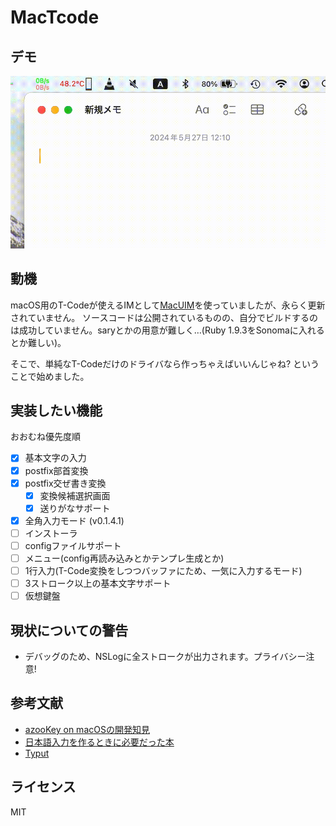 # MacTcode

## デモ

![](mactcode-demo.gif)

## 動機

macOS用のT-Codeが使えるIMとして[MacUIM](https://github.com/e-kato/macuim)を使っていましたが、永らく更新されていません。
ソースコードは公開されているものの、自分でビルドするのは成功していません。saryとかの用意が難しく…(Ruby 1.9.3をSonomaに入れるとか難しい)。

そこで、単純なT-Codeだけのドライバなら作っちゃえばいいんじゃね? ということで始めました。

## 実装したい機能

おおむね優先度順
- [x] 基本文字の入力
- [x] postfix部首変換
- [x] postfix交ぜ書き変換
    - [x] 変換候補選択画面
    - [x] 送りがなサポート
- [x] 全角入力モード (v0.1.4.1)
- [ ] インストーラ
- [ ] configファイルサポート
- [ ] メニュー(config再読み込みとかテンプレ生成とか)
- [ ] 1行入力(T-Code変換をしつつバッファにため、一気に入力するモード)
- [ ] 3ストローク以上の基本文字サポート
- [ ] 仮想鍵盤

## 現状についての警告

- デバッグのため、NSLogに全ストロークが出力されます。プライバシー注意!

## 参考文献

- [azooKey on macOSの開発知見](https://zenn.dev/azookey/articles/d06b4ee8039ba9)
- [日本語入力を作るときに必要だった本](https://mzp.booth.pm/items/809262)
- [Typut](https://github.com/ensan-hcl/Typut)

## ライセンス

MIT
